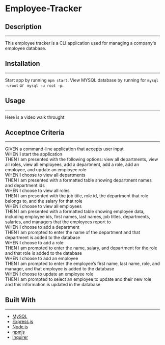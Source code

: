 # Employee-Tracker 


## Description 
---



This employee tracker is a CLI application used for managing a company's employee database.


## Installation 
---



Start app by running `npm start`.
View MYSQL database by running for `mysql -uroot` or ` mysql -u root -p`.

## Usage 
---



Here is a video walk throught 




## Acceptnce Criteria 
---





GIVEN a command-line application that accepts user input                    
WHEN I start the application                           
THEN I am presented with the following options: view all departments, view all roles, view all employees, add a department, add a role, add an employee,  and update an employee role                                
WHEN I choose to view all departments                   
THEN I am presented with a formatted table showing department names and department ids                  
WHEN I choose to view all roles                      
THEN I am presented with the job title, role id, the department that role belongs to, and the salary for that role                
WHEN I choose to view all employees                   
THEN I am presented with a formatted table showing employee data, including employee ids, first names, last names, job titles, departments, salaries, and managers that the employees report to              
WHEN I choose to add a department                            
THEN I am prompted to enter the name of the department and that department is added to the database                     
WHEN I choose to add a role                          
THEN I am prompted to enter the name, salary, and department for the role and that role is added to the database                          
WHEN I choose to add an employee                                     
THEN I am prompted to enter the employee’s first name, last name, role, and manager, and that employee is added to the database                        
WHEN I choose to update an employee role                                            
THEN I am prompted to select an employee to update and their new role and this information is updated in the database  



## Built With
---



* [MySQL](https://www.mysql.com/)
* [Express.js](https://expressjs.com/)
* [Node.js](https://nodejs.org/en/)
* [npmjs](https://docs.npmjs.com/)
* [inquirer](https://www.npmjs.com/package/inquirer)

